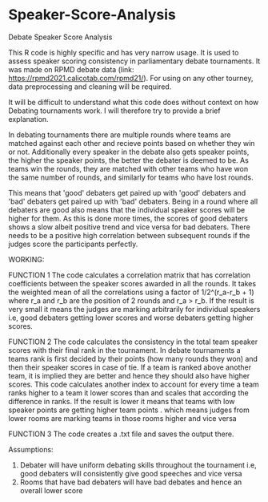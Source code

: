 # Speaker-Score-Analysis
Debate Speaker Score Analysis

This R code is highly specific and has very narrow usage. It is used to assess speaker scoring consistency in parliamentary debate tournaments.
It was made on RPMD debate data (link: https://rpmd2021.calicotab.com/rpmd21/).
For using on any other tourney, data preprocessing and cleaning will be required.

It will be difficult to understand what this code does without context on how Debating tournaments work.
I will therefore try to provide a brief explanation.

In debating tournaments there are multiple rounds where teams are matched against each other and recieve points based on whether they win or not. 
Additionally every speaker in the debate also gets speaker points, the higher the speaker points, the better the debater is deemed to be.
As teams win the rounds, they are matched with other teams who have won the same number of rounds, and similarly for teams who have lost rounds.

This means that 'good' debaters get paired up with 'good' debaters and 'bad' debaters get paired up with 'bad' debaters. 
Being in a round where all debaters are good also means that the individual speaker scores will be higher for them.
As this is done more times, the scores of good debaters shows a slow albeit positive trend and vice versa for bad debaters.
There needs to be a positive high correlation between subsequent rounds if the judges score the participants perfectly.

WORKING:

FUNCTION 1
The code calculates a correlation matrix that has correlation coefficients between the speaker scores awarded in all the rounds.
It takes the weighted mean of all the correlations using a factor of 1/2^(r_a-r_b + 1) where r_a and r_b are the position of 2 rounds and r_a > r_b.
If the result is very small it means the judges are marking arbitrarily for individual speakers
i.e, good debaters getting lower scores and worse debaters getting higher scores.

FUNCTION 2
The code calculates the consistency in the total team speaker scores with their final rank in the tournament.
In debate tournaments a teams rank is first decided by their points (how many rounds they won) and then their speaker scores in case of tie.
If a team is ranked above another team, it is implied they are better and hence they should also have higher scores.
This code calculates another index to account for every time a team ranks higher to a team it lower scores than and scales that according the difference in ranks.
If the result is lower it means that teams with low speaker points are getting higher team points .
which means judges from lower rooms are marking teams in those rooms higher and vice versa

FUNCTION 3
The code creates a .txt file and saves the output there.

Assumptions:
1) Debater will have uniform debating skills throughout the tournament 
i.e, good debaters will consistently give good speeches and vice versa
2) Rooms that have bad debaters will have bad debates and hence an overall lower score




